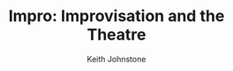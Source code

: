 ---
title: "Impro: Improvisation and the Theatre"
subtitle: ""
description: ""
layout: book
author: Keith Johnstone
started: 2012-12-09
read: 2013-01-19
status: read
rating: 4
color: 
cover: 
pages: 208
link: 
---
